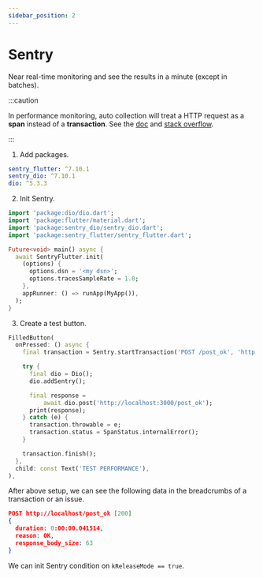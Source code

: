 ```yaml
---
sidebar_position: 2
---
```


# Sentry

Near real-time monitoring and see the results in a minute (except in batches).

:::caution

In performance monitoring, auto collection will treat a HTTP request as a **span** instead of a **transaction**. See the [doc](https://docs.sentry.io/product/sentry-basics/tracing/distributed-tracing/) and [stack overflow](https://stackoverflow.com/questions/77181741/sentry-dio-integration-not-auto-collecting-http-request-tracing-data-in-flutter).

:::

1. Add packages.

```yaml
sentry_flutter: ^7.10.1
sentry_dio: ^7.10.1
dio: ^5.3.3
```

2. Init Sentry.

```dart
import 'package:dio/dio.dart';
import 'package:flutter/material.dart';
import 'package:sentry_dio/sentry_dio.dart';
import 'package:sentry_flutter/sentry_flutter.dart';

Future<void> main() async {
  await SentryFlutter.init(
    (options) {
      options.dsn = '<my dsn>';
      options.tracesSampleRate = 1.0;
    },
    appRunner: () => runApp(MyApp()),
  );
}
```

3. Create a test button.

```dart
FilledButton(
  onPressed: () async {
    final transaction = Sentry.startTransaction('POST /post_ok', 'http');

    try {
      final dio = Dio();
      dio.addSentry();

      final response =
          await dio.post('http://localhost:3000/post_ok');
      print(response);
    } catch (e) {
      transaction.throwable = e;
      transaction.status = SpanStatus.internalError();
    }

    transaction.finish();
  },
  child: const Text('TEST PERFORMANCE'),
),
```
After above setup, we can see the following data in the breadcrumbs of a transaction or an issue.

```json
POST http://localhost/post_ok [200]
{
  duration: 0:00:00.041514, 
  reason: OK, 
  response_body_size: 63
}
```

We can init Sentry condition on `kReleaseMode == true`.